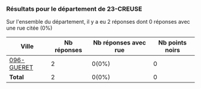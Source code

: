 ### Résultats pour le département de 23-CREUSE

Sur l'ensemble du département, il y a eu 2 réponses dont 0 réponses avec une rue citée (0%)

| Ville | Nb réponses | Nb réponses avec rue | Nb points noirs |
|-------------|-------------|----------------------|-----------------|
|<a href='096-GUERET.md'>096-GUERET</a>|2|0(0%)|0|
| **Total** |2|0(0%)|0|
